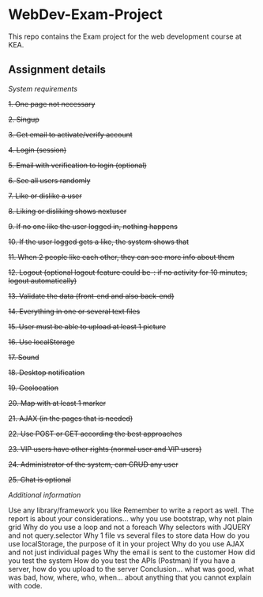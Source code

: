 # WebDev-Exam-Project
This repo contains the Exam project for the web development course at KEA.

## Assignment details

*System requirements*

~~1. One page not necessary~~

~~2. Singup~~

~~3. Get email to activate/verify account~~

~~4. Login (session)~~

~~5. Email with verification to login (optional)~~

~~6. See all users randomly~~

~~7. Like or dislike a user~~

~~8. Liking or disliking shows nextuser~~

~~9. If no one like the user logged in, nothing happens~~

~~10. If the user logged gets a like, the system shows that~~

~~11. When 2 people like each other, they can see more info about them~~

~~12. Logout (optional logout feature could be-: if no activity for 10 minutes, logout automatically)~~ 

~~13. Validate the data (front-end and also back-end)~~

~~14. Everything in one or several text files~~

~~15. User must be able to upload at least 1 picture~~

~~16. Use localStorage~~

~~17. Sound~~

~~18. Desktop notification~~

~~19. Geolocation~~

~~20. Map with at least 1 marker~~

~~21. AJAX (in the pages that is needed)~~

~~22. Use POST or GET according the best approaches~~

~~23. VIP users have other rights (normal user and VIP users)~~

~~24. Administrator of the system, can CRUD any user~~

~~25. Chat is optional~~


*Additional information*

Use any library/framework you like
Remember to write a report as well.
The report is about your considerations... why you use bootstrap, why not plain grid
Why do you use a loop and not a foreach
Why selectors with JQUERY and not query.selector
Why 1 file vs several files to store data
How do you use localStorage, the purpose of it in your project
Why do you use AJAX and not just individual pages
Why the email is sent to the customer
How did you test the system
How do you test the APIs (Postman)
If you have a server, how do you upload to the server
Conclusion... what was good, what was bad, how, where, who, when... about anything that you cannot explain with code.
